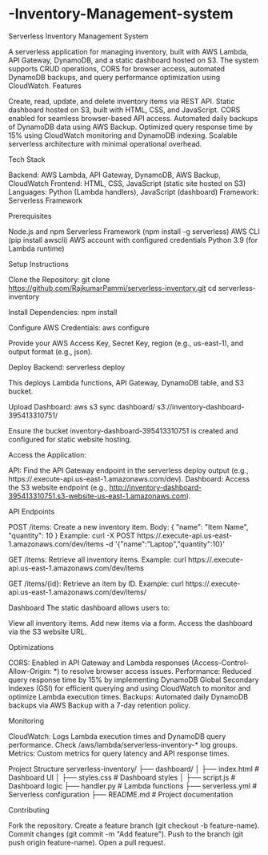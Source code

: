 # -Inventory-Management-system

Serverless Inventory Management System

A serverless application for managing inventory, built with AWS Lambda, API Gateway, DynamoDB, and a static dashboard hosted on S3. The system supports CRUD operations, CORS for browser access, automated DynamoDB backups, and query performance optimization using CloudWatch.
Features

Create, read, update, and delete inventory items via REST API.
Static dashboard hosted on S3, built with HTML, CSS, and JavaScript.
CORS enabled for seamless browser-based API access.
Automated daily backups of DynamoDB data using AWS Backup.
Optimized query response time by 15% using CloudWatch monitoring and DynamoDB indexing.
Scalable serverless architecture with minimal operational overhead.

Tech Stack

Backend: AWS Lambda, API Gateway, DynamoDB, AWS Backup, CloudWatch
Frontend: HTML, CSS, JavaScript (static site hosted on S3)
Languages: Python (Lambda handlers), JavaScript (dashboard)
Framework: Serverless Framework

Prerequisites

Node.js and npm
Serverless Framework (npm install -g serverless)
AWS CLI (pip install awscli)
AWS account with configured credentials
Python 3.9 (for Lambda runtime)

Setup Instructions

Clone the Repository:
git clone https://github.com/RajkumarPammi/serverless-inventory.git
cd serverless-inventory


Install Dependencies:
npm install


Configure AWS Credentials:
aws configure

Provide your AWS Access Key, Secret Key, region (e.g., us-east-1), and output format (e.g., json).

Deploy Backend:
serverless deploy

This deploys Lambda functions, API Gateway, DynamoDB table, and S3 bucket.

Upload Dashboard:
aws s3 sync dashboard/ s3://inventory-dashboard-395413310751/

Ensure the bucket inventory-dashboard-395413310751 is created and configured for static website hosting.

Access the Application:

API: Find the API Gateway endpoint in the serverless deploy output (e.g., https://<api-id>.execute-api.us-east-1.amazonaws.com/dev).
Dashboard: Access the S3 website endpoint (e.g., http://inventory-dashboard-395413310751.s3-website-us-east-1.amazonaws.com).



API Endpoints

POST /items: Create a new inventory item.
Body: { "name": "Item Name", "quantity": 10 }
Example: curl -X POST https://<api-id>.execute-api.us-east-1.amazonaws.com/dev/items -d '{"name":"Laptop","quantity":10}'


GET /items: Retrieve all inventory items.
Example: curl https://<api-id>.execute-api.us-east-1.amazonaws.com/dev/items


GET /items/{id}: Retrieve an item by ID.
Example: curl https://<api-id>.execute-api.us-east-1.amazonaws.com/dev/items/<item-id>



Dashboard
The static dashboard allows users to:

View all inventory items.
Add new items via a form.
Access the dashboard via the S3 website URL.

Optimizations

CORS: Enabled in API Gateway and Lambda responses (Access-Control-Allow-Origin: *) to resolve browser access issues.
Performance: Reduced query response time by 15% by implementing DynamoDB Global Secondary Indexes (GSI) for efficient querying and using CloudWatch to monitor and optimize Lambda execution times.
Backups: Automated daily DynamoDB backups via AWS Backup with a 7-day retention policy.

Monitoring

CloudWatch: Logs Lambda execution times and DynamoDB query performance. Check /aws/lambda/serverless-inventory-* log groups.
Metrics: Custom metrics for query latency and API response times.

Project Structure
serverless-inventory/
├── dashboard/
│   ├── index.html    # Dashboard UI
│   ├── styles.css    # Dashboard styles
│   ├── script.js     # Dashboard logic
├── handler.py        # Lambda functions
├── serverless.yml    # Serverless configuration
├── README.md         # Project documentation

Contributing

Fork the repository.
Create a feature branch (git checkout -b feature-name).
Commit changes (git commit -m "Add feature").
Push to the branch (git push origin feature-name).
Open a pull request.
